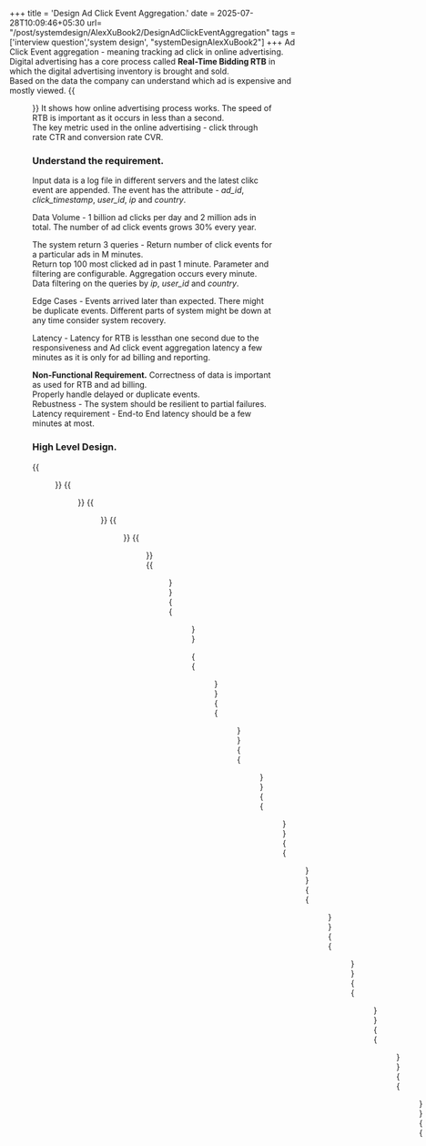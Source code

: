 +++
title = 'Design Ad Click Event Aggregation.'
date = 2025-07-28T10:09:46+05:30
url= "/post/systemdesign/AlexXuBook2/DesignAdClickEventAggregation"
tags = ['interview question','system design', "systemDesignAlexXuBook2"]
+++
Ad Click Event aggregation - meaning tracking ad click in online advertising.
Digital advertising has a core process called **Real-Time Bidding RTB** in which the digital advertising inventory is brought and sold.  
Based on the data the company can understand which ad is expensive and mostly viewed.
{{<figure src="/images/SystemDesign/DesignExample/AdClickSystem/RTBProcess.png" alt="UserRequest." caption="RTBProcess">}}
It shows how online advertising process works. The speed of RTB is important as it occurs in less than a second.  
The key metric used in the online advertising - click through rate CTR and conversion rate CVR.
### __Understand the requirement.__

Input data is a log file in different servers and the latest clikc event are appended. The event has the attribute - _ad_id_, _click_timestamp_, _user_id_, _ip_ and _country_.

Data Volume - 1 billion ad clicks per day and 2 million ads in total. The number of ad click events grows 30% every year.


The system return 3 queries - Return number of click events for a particular ads in M minutes.  
Return top 100 most clicked ad in past 1 minute. Parameter and filtering are configurable. Aggregation occurs every minute.  
Data filtering on the queries by _ip_, _user_id_ and _country_.

Edge Cases - Events arrived later than expected. There might be duplicate events. Different parts of system might be down at any time consider system recovery.

Latency - Latency for RTB is lessthan one second due to the responsiveness and Ad click event aggregation latency a few minutes as it is only for ad billing and reporting.

__Non-Functional Requirement.__
Correctness of data is important as used for RTB and ad billing.  
Properly handle delayed or duplicate events.  
Rebustness - The system should be resilient to partial failures.  
Latency requirement - End-to End latency should be a few minutes at most.

### __High Level Design.__

{{<figure src="/images/SystemDesign/DesignExample/AdClickSystem/AggregationWorkFlow.png" alt="UserRequest." caption="AggregationWorkFlow">}}
{{<figure src="/images/SystemDesign/DesignExample/AdClickSystem/EndToEndExactlyOnce.png" alt="UserRequest." caption="EndToEndExactlyOnce">}}
{{<figure src="/images/SystemDesign/DesignExample/AdClickSystem/Top100AggregationService.png" alt="UserRequest." caption="Top100AggregationService">}}
{{<figure src="/images/SystemDesign/DesignExample/AdClickSystem/MapOperation.png" alt="UserRequest." caption="MapOperation">}}
{{<figure src="/images/SystemDesign/DesignExample/AdClickSystem/ReduceNode.png" alt="UserRequest." caption="ReduceNode">}}
{{<figure src="/images/SystemDesign/DesignExample/AdClickSystem/LambdaKappaArchitecture.png" alt="UserRequest." caption="LambdaKappaArchitecture">}}
{{<figure src="/images/SystemDesign/DesignExample/AdClickSystem/RecalculationService.png" alt="UserRequest." caption="RecalculationService">}}

{{<figure src="/images/SystemDesign/DesignExample/AdClickSystem/MissEventsInAnAggregationWindow.png" alt="UserRequest." caption="MissEventsInAnAggregationWindow">}}
{{<figure src="/images/SystemDesign/DesignExample/AdClickSystem/WaterMark.png" alt="UserRequest." caption="WaterMark">}}
{{<figure src="/images/SystemDesign/DesignExample/AdClickSystem/TumblingWindow.png" alt="UserRequest." caption="TumblingWindow">}}
{{<figure src="/images/SystemDesign/DesignExample/AdClickSystem/SlidingWindow.png" alt="UserRequest." caption="SlidingWindow">}}
{{<figure src="/images/SystemDesign/DesignExample/AdClickSystem/DuplicateData.png" alt="UserRequest." caption="DuplicateData">}}
{{<figure src="/images/SystemDesign/DesignExample/AdClickSystem/RecordTheOffset.png" alt="UserRequest." caption="RecordTheOffset">}}
{{<figure src="/images/SystemDesign/DesignExample/AdClickSystem/SaveOffsetAfterReceivingAcks.png" alt="UserRequest." caption="SaveOffsetAfterReceivingAcks">}}
{{<figure src="/images/SystemDesign/DesignExample/AdClickSystem/DistributedTransaction.png" alt="UserRequest." caption="DistributedTransaction">}}
{{<figure src="/images/SystemDesign/DesignExample/AdClickSystem/AggregationService.png" alt="UserRequest." caption="AggregationService">}}
{{<figure src="/images/SystemDesign/DesignExample/AdClickSystem/Multithreading.png" alt="UserRequest." caption="Multithreading">}}
{{<figure src="/images/SystemDesign/DesignExample/AdClickSystem/AllocateMoreAggregationNode.png" alt="UserRequest." caption="AllocateMoreAggregationNode">}}
{{<figure src="/images/SystemDesign/DesignExample/AdClickSystem/DataInSnapShort.png" alt="UserRequest." caption="DataInSnapShort">}}
{{<figure src="/images/SystemDesign/DesignExample/AdClickSystem/AggregationNodeFailover.png" alt="UserRequest." caption="AggregationNodeFailover">}}
{{<figure src="/images/SystemDesign/DesignExample/AdClickSystem/Design.png" alt="UserRequest." caption="Final Design">}}
{{<figure src="/images/SystemDesign/DesignExample/AdClickSystem/AdsAggregationSummary.png" alt="UserRequest." caption="AdsAggregationSummary">}}
